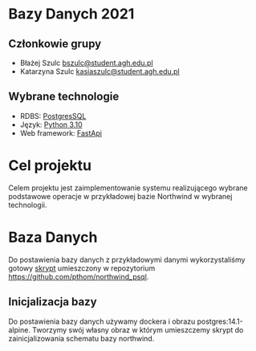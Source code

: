 # Bazy Danych 2021

## Członkowie grupy
- Błażej Szulc [bszulc@student.agh.edu.pl](mailto:bszulc@student.agh.edu.pl)
- Katarzyna Szulc [kasiaszulc@student.agh.edu.pl](mailto:kasiaszulc@student.agh.edu.pl)

## Wybrane technologie 
- RDBS: [PostgresSQL](https://www.postgresql.org/)
- Język: [Python 3.10](https://www.python.org/)
- Web framework: [FastApi](https://fastapi.tiangolo.com/)
 
# Cel projektu
Celem projektu jest zaimplementowanie systemu realizującego
wybrane podstawowe operacje w przykładowej bazie Northwind
w wybranej technologii.

# Baza Danych
Do postawienia bazy danych z przykładowymi danymi wykorzystaliśmy gotowy
[skrypt](https://raw.githubusercontent.com/pthom/northwind_psql/master/northwind.sql)
umieszczony w repozytorium https://github.com/pthom/northwind_psql.

## Inicjalizacja bazy
Do postawienia bazy danych używamy dockera i obrazu postgres:14.1-alpine.
Tworzymy swój własny obraz w którym umieszczemy skrypt do zainicjalizowania schematu bazy northwind.

